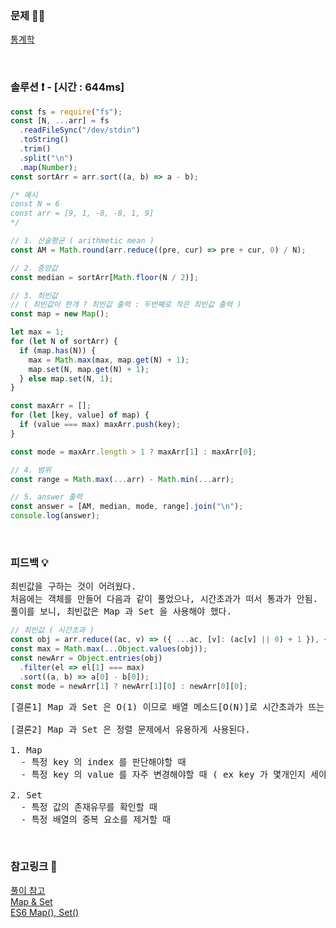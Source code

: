 ### 문제 🤨❔

[통계학](https://www.acmicpc.net/problem/2108)

<br>

### 솔루션 ❗️ - [시간 : 644ms]

```js
const fs = require("fs");
const [N, ...arr] = fs
  .readFileSync("/dev/stdin")
  .toString()
  .trim()
  .split("\n")
  .map(Number);
const sortArr = arr.sort((a, b) => a - b);

/* 예시
const N = 6
const arr = [9, 1, -8, -8, 1, 9]
*/

// 1. 산술평균 ( arithmetic mean )
const AM = Math.round(arr.reduce((pre, cur) => pre + cur, 0) / N);

// 2. 중앙값
const median = sortArr[Math.floor(N / 2)];

// 3. 최빈값
// ( 최빈값이 한개 ? 최빈값 출력 : 두번째로 작은 최빈값 출력 )
const map = new Map();

let max = 1;
for (let N of sortArr) {
  if (map.has(N)) {
    max = Math.max(max, map.get(N) + 1);
    map.set(N, map.get(N) + 1);
  } else map.set(N, 1);
}

const maxArr = [];
for (let [key, value] of map) {
  if (value === max) maxArr.push(key);
}

const mode = maxArr.length > 1 ? maxArr[1] : maxArr[0];

// 4. 범위
const range = Math.max(...arr) - Math.min(...arr);

// 5. answer 출력
const answer = [AM, median, mode, range].join("\n");
console.log(answer);
```

<br>

### 피드백 💡

<pre>
최빈값을 구하는 것이 어려웠다.
처음에는 객체를 만들어 다음과 같이 풀었으나, 시간초과가 떠서 통과가 안됨.
풀이를 보니, 최빈값은 Map 과 Set 을 사용해야 했다.
</pre>

```js
// 최빈값 ( 시간초과 )
const obj = arr.reduce((ac, v) => ({ ...ac, [v]: (ac[v] || 0) + 1 }), {});
const max = Math.max(...Object.values(obj));
const newArr = Object.entries(obj)
  .filter(el => el[1] === max)
  .sort((a, b) => a[0] - b[0]);
const mode = newArr[1] ? newArr[1][0] : newArr[0][0];
```

<pre>
[결론1] Map 과 Set 은 O(1) 이므로 배열 메소드[O(N)]로 시간초과가 뜨는 경우 사용할 수 있다. 

[결론2] Map 과 Set 은 정렬 문제에서 유용하게 사용된다.

1. Map 
  - 특정 key 의 index 를 판단해야할 때 
  - 특정 key 의 value 를 자주 변경해야할 때 ( ex key 가 몇개인지 세야할 때 )
  
2. Set
  - 특정 값의 존재유무를 확인할 때
  - 특정 배열의 중복 요소를 제거할 때
</pre>

<br>

### 참고링크 🔗

[풀이 참고](https://velog.io/@pletis/%EB%B0%B1%EC%A4%80-2108%EB%B2%88-%ED%86%B5%EA%B3%84%ED%95%99Node.jsJavaScript)<br>
[Map & Set](https://ko.javascript.info/map-set)<br>
[ES6 Map(), Set()](https://medium.com/@hongkevin/js-5-es6-map-set-2a9ebf40f96b)

